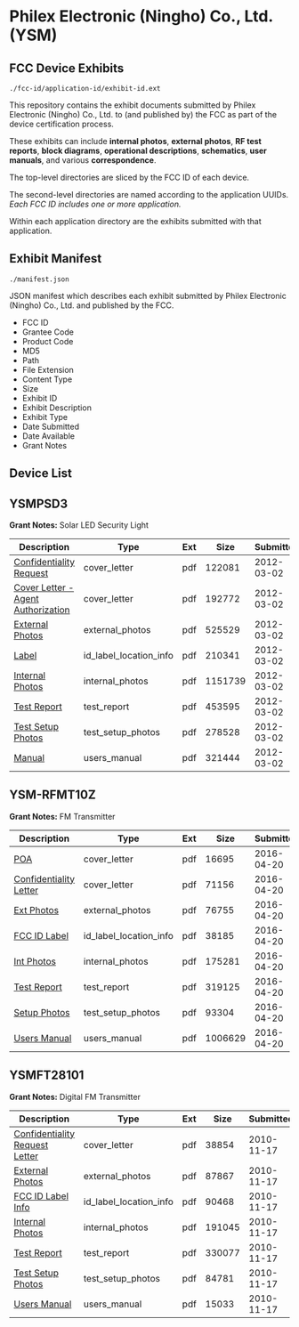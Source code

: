 # Philex Electronic (Ningho) Co., Ltd. (YSM)
## FCC Device Exhibits

```
./fcc-id/application-id/exhibit-id.ext
```

This repository contains the exhibit documents submitted by Philex Electronic (Ningho) Co., Ltd. to (and published by) the FCC as part of the device certification process.

These exhibits can include **internal photos**, **external photos**, **RF test reports**, **block diagrams**, **operational descriptions**, **schematics**, **user manuals**, and various **correspondence**.

The top-level directories are sliced by the FCC ID of each device.

The second-level directories are named according to the application UUIDs. *Each FCC ID includes one or more application.*

Within each application directory are the exhibits submitted with that application. 

## Exhibit Manifest

```
./manifest.json
```

JSON manifest which describes each exhibit submitted by Philex Electronic (Ningho) Co., Ltd. and published by the FCC.

- FCC ID
- Grantee Code
- Product Code
- MD5
- Path
- File Extension
- Content Type
- Size
- Exhibit ID
- Exhibit Description
- Exhibit Type
- Date Submitted
- Date Available
- Grant Notes

## Device List
## YSMPSD3
**Grant Notes:** Solar LED Security Light

| Description | Type | Ext | Size | Submitted | Available |
| ----------- | ---- | --- | ---- | --------- | --------- |
| [Confidentiality Request](YSMPSD3/e23b5866b46cdf3dc4dc44d7e19feadd/1647636.pdf) | cover_letter | pdf | 122081 | 2012-03-02 | 2012-03-02 |
| [Cover Letter - Agent Authorization](YSMPSD3/e23b5866b46cdf3dc4dc44d7e19feadd/1647637.pdf) | cover_letter | pdf | 192772 | 2012-03-02 | 2012-03-02 |
| [External Photos](YSMPSD3/e23b5866b46cdf3dc4dc44d7e19feadd/1647628.pdf) | external_photos | pdf | 525529 | 2012-03-02 | 2012-04-16 |
| [Label](YSMPSD3/e23b5866b46cdf3dc4dc44d7e19feadd/1647629.pdf) | id_label_location_info | pdf | 210341 | 2012-03-02 | 2012-03-02 |
| [Internal Photos](YSMPSD3/e23b5866b46cdf3dc4dc44d7e19feadd/1647630.pdf) | internal_photos | pdf | 1151739 | 2012-03-02 | 2012-04-16 |
| [Test  Report](YSMPSD3/e23b5866b46cdf3dc4dc44d7e19feadd/1647633.pdf) | test_report | pdf | 453595 | 2012-03-02 | 2012-03-02 |
| [Test Setup Photos](YSMPSD3/e23b5866b46cdf3dc4dc44d7e19feadd/1647634.pdf) | test_setup_photos | pdf | 278528 | 2012-03-02 | 2012-04-16 |
| [Manual](YSMPSD3/e23b5866b46cdf3dc4dc44d7e19feadd/1647635.pdf) | users_manual | pdf | 321444 | 2012-03-02 | 2012-04-16 |
## YSM-RFMT10Z
**Grant Notes:** FM Transmitter

| Description | Type | Ext | Size | Submitted | Available |
| ----------- | ---- | --- | ---- | --------- | --------- |
| [POA](YSM-RFMT10Z/b31ec5aa21b735e3c0d36c1fd0839b06/2964620.pdf) | cover_letter | pdf | 16695 | 2016-04-20 | 2016-04-20 |
| [Confidentiality Letter](YSM-RFMT10Z/b31ec5aa21b735e3c0d36c1fd0839b06/2964621.pdf) | cover_letter | pdf | 71156 | 2016-04-20 | 2016-04-20 |
| [Ext Photos](YSM-RFMT10Z/b31ec5aa21b735e3c0d36c1fd0839b06/2964623.pdf) | external_photos | pdf | 76755 | 2016-04-20 | 2016-04-20 |
| [FCC ID Label](YSM-RFMT10Z/b31ec5aa21b735e3c0d36c1fd0839b06/2964624.pdf) | id_label_location_info | pdf | 38185 | 2016-04-20 | 2016-04-20 |
| [Int Photos](YSM-RFMT10Z/b31ec5aa21b735e3c0d36c1fd0839b06/2964625.pdf) | internal_photos | pdf | 175281 | 2016-04-20 | 2016-04-20 |
| [Test Report](YSM-RFMT10Z/b31ec5aa21b735e3c0d36c1fd0839b06/2964628.pdf) | test_report | pdf | 319125 | 2016-04-20 | 2016-04-20 |
| [Setup Photos](YSM-RFMT10Z/b31ec5aa21b735e3c0d36c1fd0839b06/2964629.pdf) | test_setup_photos | pdf | 93304 | 2016-04-20 | 2016-04-20 |
| [Users Manual](YSM-RFMT10Z/b31ec5aa21b735e3c0d36c1fd0839b06/2964630.pdf) | users_manual | pdf | 1006629 | 2016-04-20 | 2016-04-20 |
## YSMFT28101
**Grant Notes:** Digital FM Transmitter

| Description | Type | Ext | Size | Submitted | Available |
| ----------- | ---- | --- | ---- | --------- | --------- |
| [Confidentiality Request Letter](YSMFT28101/029d756bb949dd7983722513d506cc52/1377777.pdf) | cover_letter | pdf | 38854 | 2010-11-17 | 2010-11-17 |
| [External Photos](YSMFT28101/029d756bb949dd7983722513d506cc52/1377779.pdf) | external_photos | pdf | 87867 | 2010-11-17 | 2010-11-17 |
| [FCC ID Label Info](YSMFT28101/029d756bb949dd7983722513d506cc52/1377780.pdf) | id_label_location_info | pdf | 90468 | 2010-11-17 | 2010-11-17 |
| [Internal Photos](YSMFT28101/029d756bb949dd7983722513d506cc52/1377781.pdf) | internal_photos | pdf | 191045 | 2010-11-17 | 2010-11-17 |
| [Test Report](YSMFT28101/029d756bb949dd7983722513d506cc52/1377784.pdf) | test_report | pdf | 330077 | 2010-11-17 | 2010-11-17 |
| [Test Setup Photos](YSMFT28101/029d756bb949dd7983722513d506cc52/1377785.pdf) | test_setup_photos | pdf | 84781 | 2010-11-17 | 2010-11-17 |
| [Users Manual](YSMFT28101/029d756bb949dd7983722513d506cc52/1377786.pdf) | users_manual | pdf | 15033 | 2010-11-17 | 2010-11-17 |

